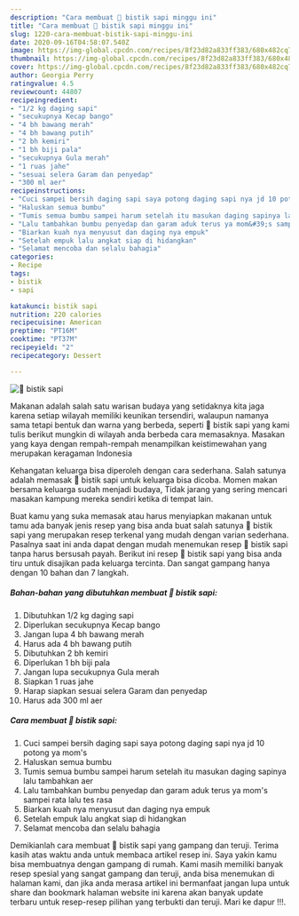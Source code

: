 ```yaml
---
description: "Cara membuat 🍒 bistik sapi minggu ini"
title: "Cara membuat 🍒 bistik sapi minggu ini"
slug: 1220-cara-membuat-bistik-sapi-minggu-ini
date: 2020-09-16T04:58:07.540Z
image: https://img-global.cpcdn.com/recipes/8f23d82a833ff383/680x482cq70/🍒-bistik-sapi-foto-resep-utama.jpg
thumbnail: https://img-global.cpcdn.com/recipes/8f23d82a833ff383/680x482cq70/🍒-bistik-sapi-foto-resep-utama.jpg
cover: https://img-global.cpcdn.com/recipes/8f23d82a833ff383/680x482cq70/🍒-bistik-sapi-foto-resep-utama.jpg
author: Georgia Perry
ratingvalue: 4.5
reviewcount: 44807
recipeingredient:
- "1/2 kg daging sapi"
- "secukupnya Kecap bango"
- "4 bh bawang merah"
- "4 bh bawang putih"
- "2 bh kemiri"
- "1 bh biji pala"
- "secukupnya Gula merah"
- "1 ruas jahe"
- "sesuai selera Garam dan penyedap"
- "300 ml aer"
recipeinstructions:
- "Cuci sampei bersih daging sapi saya potong daging sapi nya jd 10 potong ya mom&#39;s"
- "Haluskan semua bumbu"
- "Tumis semua bumbu sampei harum setelah itu masukan daging sapinya lalu tambahkan aer"
- "Lalu tambahkan bumbu penyedap dan garam aduk terus ya mom&#39;s sampei rata lalu tes rasa"
- "Biarkan kuah nya menyusut dan daging nya empuk"
- "Setelah empuk lalu angkat siap di hidangkan"
- "Selamat mencoba dan selalu bahagia"
categories:
- Recipe
tags:
- bistik
- sapi

katakunci: bistik sapi 
nutrition: 220 calories
recipecuisine: American
preptime: "PT16M"
cooktime: "PT37M"
recipeyield: "2"
recipecategory: Dessert

---
```



![🍒 bistik sapi](https://img-global.cpcdn.com/recipes/8f23d82a833ff383/680x482cq70/🍒-bistik-sapi-foto-resep-utama.jpg)

Makanan adalah salah satu warisan budaya yang setidaknya kita jaga karena setiap wilayah memiliki keunikan tersendiri, walaupun namanya sama tetapi bentuk dan warna yang berbeda, seperti 🍒 bistik sapi yang kami tulis berikut mungkin di wilayah anda berbeda cara memasaknya. Masakan yang kaya dengan rempah-rempah menampilkan keistimewahan yang merupakan keragaman Indonesia

Kehangatan keluarga bisa diperoleh dengan cara sederhana. Salah satunya adalah memasak 🍒 bistik sapi untuk keluarga bisa dicoba. Momen makan bersama keluarga sudah menjadi budaya, Tidak jarang yang sering mencari masakan kampung mereka sendiri ketika di tempat lain.



Buat kamu yang suka memasak atau harus menyiapkan makanan untuk tamu ada banyak jenis resep yang bisa anda buat salah satunya 🍒 bistik sapi yang merupakan resep terkenal yang mudah dengan varian sederhana. Pasalnya saat ini anda dapat dengan mudah menemukan resep 🍒 bistik sapi tanpa harus bersusah payah.
Berikut ini resep 🍒 bistik sapi yang bisa anda tiru untuk disajikan pada keluarga tercinta. Dan sangat gampang hanya dengan 10 bahan dan 7 langkah.


<!--inarticleads1-->

##### Bahan-bahan yang dibutuhkan membuat 🍒 bistik sapi:

1. Dibutuhkan 1/2 kg daging sapi
1. Diperlukan secukupnya Kecap bango
1. Jangan lupa 4 bh bawang merah
1. Harus ada 4 bh bawang putih
1. Dibutuhkan 2 bh kemiri
1. Diperlukan 1 bh biji pala
1. Jangan lupa secukupnya Gula merah
1. Siapkan 1 ruas jahe
1. Harap siapkan sesuai selera Garam dan penyedap
1. Harus ada 300 ml aer




<!--inarticleads2-->

##### Cara membuat  🍒 bistik sapi:

1. Cuci sampei bersih daging sapi saya potong daging sapi nya jd 10 potong ya mom&#39;s
1. Haluskan semua bumbu
1. Tumis semua bumbu sampei harum setelah itu masukan daging sapinya lalu tambahkan aer
1. Lalu tambahkan bumbu penyedap dan garam aduk terus ya mom&#39;s sampei rata lalu tes rasa
1. Biarkan kuah nya menyusut dan daging nya empuk
1. Setelah empuk lalu angkat siap di hidangkan
1. Selamat mencoba dan selalu bahagia




Demikianlah cara membuat 🍒 bistik sapi yang gampang dan teruji. Terima kasih atas waktu anda untuk membaca artikel resep ini. Saya yakin kamu bisa membuatnya dengan gampang di rumah. Kami masih memiliki banyak resep spesial yang sangat gampang dan teruji, anda bisa menemukan di halaman kami, dan jika anda merasa artikel ini bermanfaat jangan lupa untuk share dan bookmark halaman website ini karena akan banyak update terbaru untuk resep-resep pilihan yang terbukti dan teruji. Mari ke dapur !!!. 
